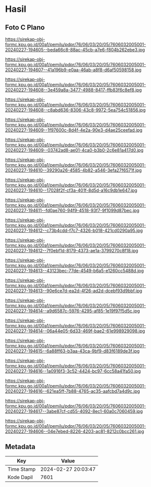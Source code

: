 # Hasil

## Foto C Plano

https://sirekap-obj-formc.kpu.go.id/00a1/pemilu/pdpr/76/06/03/20/05/7606032005001-20240227-194605--beda66c8-88ac-45cb-a7e6-f804b262ebe3.jpg

https://sirekap-obj-formc.kpu.go.id/00a1/pemilu/pdpr/76/06/03/20/05/7606032005001-20240227-194607--41a196b9-e0aa-46ab-a8f8-d6af50598158.jpg

https://sirekap-obj-formc.kpu.go.id/00a1/pemilu/pdpr/76/06/03/20/05/7606032005001-20240227-194608--3e459a8a-3477-4988-8417-ffb83f6c8ef8.jpg

https://sirekap-obj-formc.kpu.go.id/00a1/pemilu/pdpr/76/06/03/20/05/7606032005001-20240227-194608--c8abd636-8306-43c8-9972-5ea754c51856.jpg

https://sirekap-obj-formc.kpu.go.id/00a1/pemilu/pdpr/76/06/03/20/05/7606032005001-20240227-194609--1f97600c-8d4f-4e2a-90e3-d4ae25ceefad.jpg

https://sirekap-obj-formc.kpu.go.id/00a1/pemilu/pdpr/76/06/03/20/05/7606032005001-20240227-194609--03742ad8-ae01-4ca0-b3b0-2c6e81a417d0.jpg

https://sirekap-obj-formc.kpu.go.id/00a1/pemilu/pdpr/76/06/03/20/05/7606032005001-20240227-194610--39290a26-4585-4b82-a546-3efa27f6571f.jpg

https://sirekap-obj-formc.kpu.go.id/00a1/pemilu/pdpr/76/06/03/20/05/7606032005001-20240227-194610--17028f2f-cf3a-401f-8d5d-a16c9db1e647.jpg

https://sirekap-obj-formc.kpu.go.id/00a1/pemilu/pdpr/76/06/03/20/05/7606032005001-20240227-194611--fd0ae760-94f9-4518-93f7-9f1099d87bec.jpg

https://sirekap-obj-formc.kpu.go.id/00a1/pemilu/pdpr/76/06/03/20/05/7606032005001-20240227-194612--c73b4cdd-f7c7-4326-b018-421cd0290a95.jpg

https://sirekap-obj-formc.kpu.go.id/00a1/pemilu/pdpr/76/06/03/20/05/7606032005001-20240227-194612--7f0ebf1d-8179-4373-ae1a-3799270c8f18.jpg

https://sirekap-obj-formc.kpu.go.id/00a1/pemilu/pdpr/76/06/03/20/05/7606032005001-20240227-194613--43123bec-77de-4549-b6a5-e1260cc5488d.jpg

https://sirekap-obj-formc.kpu.go.id/00a1/pemilu/pdpr/76/06/03/20/05/7606032005001-20240227-194613--90e6ce7d-ea2d-4f26-ad2d-dcebf93d9bbf.jpg

https://sirekap-obj-formc.kpu.go.id/00a1/pemilu/pdpr/76/06/03/20/05/7606032005001-20240227-194614--a9d6587c-5976-4295-af85-1e19f97f5d5c.jpg

https://sirekap-obj-formc.kpu.go.id/00a1/pemilu/pdpr/76/06/03/20/05/7606032005001-20240227-194614--06a44e05-6d33-469f-bae2-61e998929098.jpg

https://sirekap-obj-formc.kpu.go.id/00a1/pemilu/pdpr/76/06/03/20/05/7606032005001-20240227-194615--6a88ff63-b3aa-43ca-9bf9-d83f6189de3f.jpg

https://sirekap-obj-formc.kpu.go.id/00a1/pemilu/pdpr/76/06/03/20/05/7606032005001-20240227-194616--1a0916f3-3c52-4424-bc97-6cc58a41fa50.jpg

https://sirekap-obj-formc.kpu.go.id/00a1/pemilu/pdpr/76/06/03/20/05/7606032005001-20240227-194616--621ea5ff-7b88-4765-ac35-aafcbd7a4d9c.jpg

https://sirekap-obj-formc.kpu.go.id/00a1/pemilu/pdpr/76/06/03/20/05/7606032005001-20240227-194617--3abe87cf-cd55-4092-8ec1-60a0c7060459.jpg

https://sirekap-obj-formc.kpu.go.id/00a1/pemilu/pdpr/76/06/03/20/05/7606032005001-20240227-194606--04e7ebed-8226-4203-ac81-8212c0bcc261.jpg


## Metadata

| Key        | Value               |
| ---------- | ------------------- |
| Time Stamp | 2024-02-27 20:03:47 |
| Kode Dapil | 7601                |



